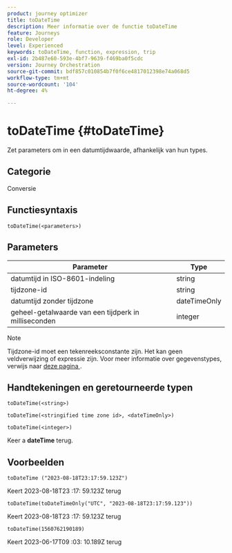```yaml
---
product: journey optimizer
title: toDateTime
description: Meer informatie over de functie toDateTime
feature: Journeys
role: Developer
level: Experienced
keywords: toDateTime, function, expression, trip
exl-id: 2b487e60-593e-4bf7-9639-f469ba0f5cdc
version: Journey Orchestration
source-git-commit: bdf857c010854b7f0f6ce4817012398e74a068d5
workflow-type: tm+mt
source-wordcount: '104'
ht-degree: 4%

---
```


# toDateTime {#toDateTime}

Zet parameters om in een datumtijdwaarde, afhankelijk van hun types.

## Categorie

Conversie

## Functiesyntaxis

`toDateTime(<parameters>)`

## Parameters

| Parameter | Type |
|-----------|------------------|
| datumtijd in ISO-8601-indeling | string |
| tijdzone-id | string |
| datumtijd zonder tijdzone | dateTimeOnly |
| geheel-getalwaarde van een tijdperk in milliseconden | integer |

>[!NOTE]
>
>Tijdzone-id moet een tekenreeksconstante zijn. Het kan geen veldverwijzing of expressie zijn. Voor meer informatie over gegevenstypes, verwijs naar [ deze pagina ](../expression/data-types.md).

## Handtekeningen en geretourneerde typen

`toDateTime(<string>)`

`toDateTime(<stringified time zone id>, <dateTimeOnly>)`

`toDateTime(<integer>)`

Keer a **dateTime** terug.

<!--`toDateTime(<year>,<month>,<dayOfMonth>,<hour>,<minute>,<second>)`

Returns a date time with default time zone UTC.

`toDateTime(<year>,<month>,<dayOfMonth>)`
`toDateTime(<stringified timeZone>,<year>,<month>,<dayOfMonth>)`
`toDateTime(<timeZone>,<year>,<month>,<dayOfMonth>)`

Return a datetime where hour, minute and second set to 0.

`toDateTime(<stringified timeZone>,<year>,<month>,<dayOfMonth>,<hour>,<minute>,<second>)`
`toDateTime(<string>)`
`toDateTime(<string>,<integer>)`
`toDateTime(<stringified timeZone>,<dateTimeOnly)`

`toDateTime(<timeZone>,<integer>)`

Return a datetime.

-->

## Voorbeelden

`toDateTime ("2023-08-18T23:17:59.123Z")`

Keert 2023-08-18T23 :17: 59.123Z terug

`toDateTime(toDateTimeOnly("UTC", "2023-08-18T23:17:59.123"))`

Keert 2023-08-18T23 :17: 59.123Z terug

`toDateTime(1560762190189)`

Keert 2023-06-17T09 :03: 10.189Z terug

<!--`toDateTime ("2016-08-18T23:17:59.123", "UTC")`

Returns 2016-08-18T23:17:59.123Z.

`toDateTime("Z",2016,8,18,23,17,59)`

Returns 2016-08-18T23:17:59.000Z.

`toDateTime("Z",2016,8,18)`

Returns 2016-08-18T00:00:00.000Z.-->
